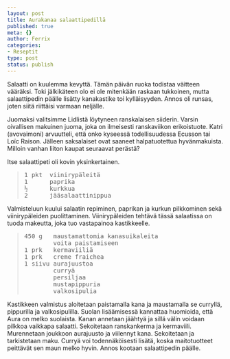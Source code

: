 ```yaml
--- 
layout: post
title: Aurakanaa salaattipedillä
published: true
meta: {}
author: Ferrix
categories: 
- Reseptit
type: post
status: publish
---
```

Salaatti on kuulemma kevyttä. Tämän päivän ruoka todistaa väitteen
vääräksi. Toki jälkikäteen olo ei ole mitenkään raskaan tukkoinen,
mutta salaattipedin päälle lisätty kanakastike toi kylläisyyden. Annos
oli runsas, joten siitä riittäisi varmaan neljälle.

Juomaksi valitsimme Lidlistä löytyneen ranskalaisen siiderin. Varsin
oivallisen makuinen juoma, joka on ilmeisesti ranskaviikon
erikoistuote. Katri (avovaimoni) arvuutteli, että onko kyseessä
todellisuudessa Ecusson tai Loïc Raison. Jälleen saksalaiset ovat
saaneet halpatuotettua hyvänmakuista. Milloin vanhan liiton kaupat
seuraavat perästä?

Itse salaattipeti oli kovin yksinkertainen.

<blockquote>
<pre>
1 pkt  viinirypäleitä
1      paprika
½      kurkkua
2      jääsalaattinippua
</pre>
</blockquote>

Valmisteluun kuului salaatin repiminen, paprikan ja kurkun pilkkominen
sekä viinirypäleiden puolittaminen. Viinirypäleiden tehtävä tässä
salaatissa on tuoda makeutta, joka tuo vastapainoa kastikkeelle.

<blockquote>
<pre>
450 g   maustamattomia kanasuikaleita
        voita paistamiseen
1 prk   kermaviiliä
1 prk   creme fraichea
1 siivu aurajuustoa
        curryä
        persiljaa
        mustapippuria
        valkosipulia
</pre>
</blockquote>

Kastikkeen valmistus aloitetaan paistamalla kana ja maustamalla se
curryllä, pippurilla ja valkosipulilla. Suolan lisäämisessä kannattaa
huomioida, että Aura on melko suolaista. Kanan annetaan jäähtyä ja
sillä välin voidaan pilkkoa vaikkapa salaatti. Sekoitetaan
ranskankerma ja kermaviili. Murennetaan joukkoon aurajuusto ja
viilennyt kana. Sekoitetaan ja tarkistetaan maku. Curryä voi
todennäköisesti lisätä, koska maitotuotteet peittävät sen maun melko
hyvin. Annos kootaan salaattipedin päälle.
